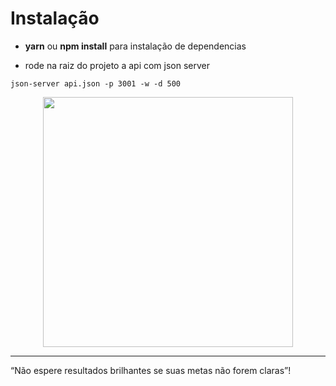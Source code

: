 # Instalação

- **yarn** ou **npm install** para instalação de dependencias

- rode na raiz do projeto a api com json server

```
json-server api.json -p 3001 -w -d 500
```

<center>
<img src="demo.gif" height="400">
</center>

---

“Não espere resultados brilhantes se suas metas não forem claras”!
